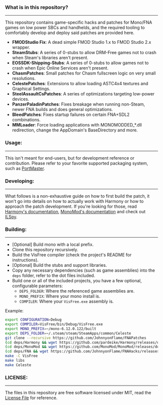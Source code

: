 ### What is in this repository?
-------------

This repository contains game-specific hacks and patches for Mono/FNA games on low power SBCs and handhelds, and the
required tooling to comfortably develop and deploy said patches are provided here.

- **FMODStudio Fix**: A dead simple FMOD Studio 1.x to FMOD Studio 2.x wrapper.
- **SteamStubs**: A series of 0-stubs to allow DRM-Free games not to crash when Steam's libraries aren't present.
- **EOSSDK-Shipping-Stubs**: A series of 0-stubs to allow games not to crash when Epic Online Services aren't present.
- **ChasmPatches**: Small patches for Chasm fullscreen logic on very small resolutions.
- **CelestePatches**: Extensions to allow loading ASTC4x4 textures and Graphical Settings.
- **SteelAssaultCsPatches**: A series of optimizations targeting low-power devices.
- **PanzerPaladinPatches**: Fixes breakage when running non-Steam, newer FNA builds and does general optimizations.
- **BleedPatches**: Fixes startup failures on certain FNA+SDL2 combinations. 
- **MMLoader**: Force loading applications with MONOMODDED_*.dll redirection, change the AppDomain's BaseDirectory and more.

### Usage:
-------------

This isn't meant for end-users, but for development reference or contribution. Please refer to your favorite supported packaging system, such as [PortMaster](https://github.com/christianhaitian/PortMaster).

### Developing:
-------------

What follows is a non-exhaustive guide on how to first build the patch, it won't go into details on how to actually
work with Harmony or how to approach the patch development. If you're looking for those, read [Harmony's documentation](https://harmony.pardeike.net/articles/intro.html), [MonoMod's documentation](https://github.com/MonoMod/MonoMod#readme) and check out [ILSpy](https://github.com/icsharpcode/ILSpy).

### Building:
-------------

- [Optional] Build mono with a local prefix.
- Clone this repository recursively.
- Build the VisFree compiler (check the project's README for instructions).
- [Optional] Build the stubs and support libraries.
- Copy any necessary dependencies (such as game assemblies) into the `deps` folder, refer to the dot files included.
- Build one or all of the included projects, you have a few optional, configurable parameters:
    - `DEPS_FOLDER`: Where the referenced game assemblies are.
    - `MONO_PREFIX`: Where your mono install is.
    - `COMPILER`: Where your `VisFree.exe` assembly is.

Example:

```bash
export CONFIGURATION=Debug
export COMPILER=VisFree/bin/Debug/VisFree.exe
export MONO_PREFIX=~/mono-6.12.0.122/built
export DEPS_FOLDER=~/.steam/steam/SteamApps/common/Celeste
git clone --recursive https://github.com/JohnnyonFlame/FNAPatches
(cd deps/Harmony && wget https://github.com/pardeike/Harmony/releases/download/v2.2.1.0/Harmony.2.2.1.0.zip && unzip Harmony.2.2.1.0.zip)
(cd deps/MonoMod && wget https://github.com/MonoMod/MonoMod/releases/download/v22.05.01.01/MonoMod-22.05.01.01-net452.zip && unzip MonoMod-22.05.01.01-net452.zip)
(cd deps/FNA && wget https://github.com/JohnnyonFlame/FNAHacks/releases/download/IntPtr-SoundEffect/FNA_3d954a5-aarch64.tar.gz && tar zxvf FNA_3d954a5-aarch64.tar.gz --strip-components=1 --wildcards dlls/\*.dll)
make -C VisFree
make libs
make Celeste
```

### LICENSE:
-------------

The files in this repository are free software licensed under MIT, read the [License File](LICENSE) for reference.
